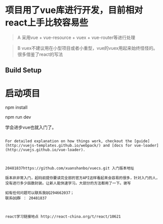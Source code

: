 # 项目用了vue库进行开发，目前相对react上手比较容易些

> A 采用vue + vue-resource + vuex + vue-router等进行处理

> B vuex不建议用在小型项目或者小重型，vue的vuex用起来始终怪怪的。很多借鉴了react的写法
## Build Setup

# 启动项目
npm install

npm run dev 

学会进步vue也就入门了。
```

For detailed explanation on how things work, checkout the [guide](http://vuejs-templates.github.io/webpack/) and [docs for vue-loader](http://vuejs.github.io/vue-loader).



20481837https://github.com/xuanshanbo/vuecs.git 入门版本地址

版本非非常入门，起码前提你要读完全部的官方API这样看起来会容易的很多，针对入门的人，没有进行多少函数封装。让新人能快速学习。大部分的方法都用了一下。谢写

如有任何问题可以联系我QQ294662037；
联系QQ群 ： 20481837



react学习链接地点 http://react-china.org/t/react/10621